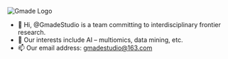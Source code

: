 ![Gmade Logo](./GmadeLogo.png)

- 👋 Hi, @GmadeStudio is a team committing to interdisciplinary frontier research. 
- 👀 Our interests include AI – multiomics, data mining, etc.
- 📫 Our email address: gmadestudio@163.com
